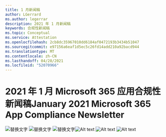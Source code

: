 ```yaml
---
title: 1 月新闻稿
author: LGerrard
ms.author: legerrar
description: 2021 年 1 月新闻稿
keywords: 合规性新闻稿
ms.topic: Conceptual
ms.service: Attestation
ms.openlocfilehash: 2cb8dc35967010dd6184af0472193b3434b51047
ms.sourcegitcommit: e97156a6eaf1d5ec5c26fd14add210a92bacd944
ms.translationtype: MT
ms.contentlocale: zh-CN
ms.lasthandoff: 04/28/2021
ms.locfileid: "52070966"
---
```

# <a name="january-2021-microsoft-365-app-compliance-newsletter"></a><span data-ttu-id="02d7c-104">2021 年 1 月 Microsoft 365 应用合规性新闻稿</span><span class="sxs-lookup"><span data-stu-id="02d7c-104">January 2021 Microsoft 365 App Compliance Newsletter</span></span>

<span data-ttu-id="02d7c-105">![替换文字 ](../media/Jan1.PNG)
 ![ 替换文字 ](../media/Jan2.PNG)
 ![ 替换文字](../media/Jan3.PNG)</span><span class="sxs-lookup"><span data-stu-id="02d7c-105">![Alt text](../media/Jan1.PNG)
![Alt text](../media/Jan2.PNG)
![Alt text](../media/Jan3.PNG)</span></span>
